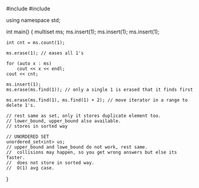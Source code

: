 #include <iostream>
#include <set>

using namespace std;

int main()
{
    multiset<int> ms;
    ms.insert(1);
    ms.insert(1);
    ms.insert(1);

    int cnt = ms.count(1);

    ms.erase(1); // eases all 1's

    for (auto x : ms)
        cout << x << endl;
    cout << cnt;

    ms.insert(1);
    ms.erase(ms.find(1)); // only a single 1 is erased that it finds first

    ms.erase(ms.find(1), ms.find(1) + 2); // move iterator in a range to delete 1's.

    // rest same as set, only it stores duplicate element too.
    // lower_bound, upper_bound also available.
    // stores in sorted way

    // UNORDERED SET
    unordered_set<int> us;
    // upper_bound and lowe_bound do not work, rest same.
    //  collisions may happen, so you get wrong answers but else its faster.
    //  does not store in sorted way.
    //  O(1) avg case.
}